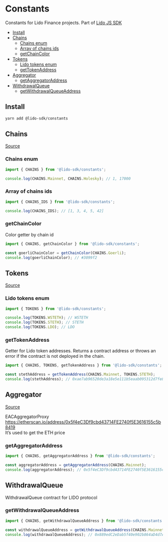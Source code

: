 # Constants

Constants for Lido Finance projects.
Part of [Lido JS SDK](https://github.com/lidofinance/lido-js-sdk/#readme)

- [Install](#install)
- [Chains](#chains)
  - [Chains enum](#chains-enum)
  - [Array of chains ids](#array-of-chains-ids)
  - [getChainColor](#getchaincolor)
- [Tokens](#tokens)
  - [Lido tokens enum](#lido-tokens-enum)
  - [getTokenAddress](#gettokenaddress)
- [Aggregator](#aggregator)
  - [getAggregatorAddress](#getaggregatoraddress)
- [WithdrawalQueue](#withdrawalqueue)
  - [getWithdrawalQueueAddress](#getWithdrawalQueueAddress)

## Install

```bash
yarn add @lido-sdk/constants
```

## Chains

[Source](src/chains.ts)

### Chains enum

```ts
import { CHAINS } from '@lido-sdk/constants';

console.log(CHAINS.Mainnet, CHAINS.Holesky); // 1, 17000
```

### Array of chains ids

```ts
import { CHAINS_IDS } from '@lido-sdk/constants';

console.log(CHAINS_IDS); // [1, 3, 4, 5, 42]
```

### getChainColor

Color getter by chain id

```ts
import { CHAINS, getChainColor } from '@lido-sdk/constants';

const goerliChainColor = getChainColor(CHAINS.Goerli);
console.log(goerliChainColor); // #3099f2
```

## Tokens

[Source](src/tokens.ts)

### Lido tokens enum

```ts
import { TOKENS } from '@lido-sdk/constants';

console.log(TOKENS.WSTETH); // WSTETH
console.log(TOKENS.STETH); // STETH
console.log(TOKENS.LDO); // LDO
```

### getTokenAddress

Getter for Lido token addresses. Returns a contract address or throws an error if the contract is not deployed in the chain.

```ts
import { CHAINS, TOKENS, getTokenAddress } from '@lido-sdk/constants';

const stethAddress = getTokenAddress(CHAINS.Mainnet, TOKENS.STETH);
console.log(stethAddress); // 0xae7ab96520de3a18e5e111b5eaab095312d7fe84
```

## Aggregator

[Source](src/aggregator.ts)

EACAggregatorProxy https://etherscan.io/address/0x5f4eC3Df9cbd43714FE2740f5E3616155c5b8419  
It’s used to get the ETH price

### getAggregatorAddress

```ts
import { CHAINS, getAggregatorAddress } from '@lido-sdk/constants';

const aggregatorAddress = getAggregatorAddress(CHAINS.Mainnet);
console.log(aggregatorAddress); // 0x5f4eC3Df9cbd43714FE2740f5E3616155c5b8419
```

## WithdrawalQueue

WithdrawalQueue contract for LIDO protocol

### getWithdrawalQueueAddress

```ts
import { CHAINS, getWithdrawalQueueAddress } from '@lido-sdk/constants';

const withdrawalQueueAddress = getWithdrawalQueueAddress(CHAINS.Mainnet);
console.log(withdrawalQueueAddress); // 0x889edC2eDab5f40e902b864aD4d7AdE8E412F9B1
```
